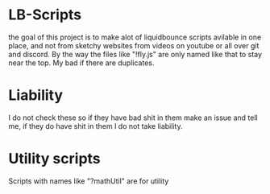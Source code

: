 # LB-Scripts
the goal of this project is to make alot of liquidbounce scripts avilable in one place, and not from sketchy websites from videos on youtube or all over git and discord.
By the way the files like "!fly.js"  are only named like that to stay near the top. My bad if there are duplicates.
# Liability 
I do not check these so if they have bad shit in them make an issue and tell me, if they do have shit in them I do not take liability.
# Utility scripts
Scripts with names like "?mathUtil" are for utility
  

